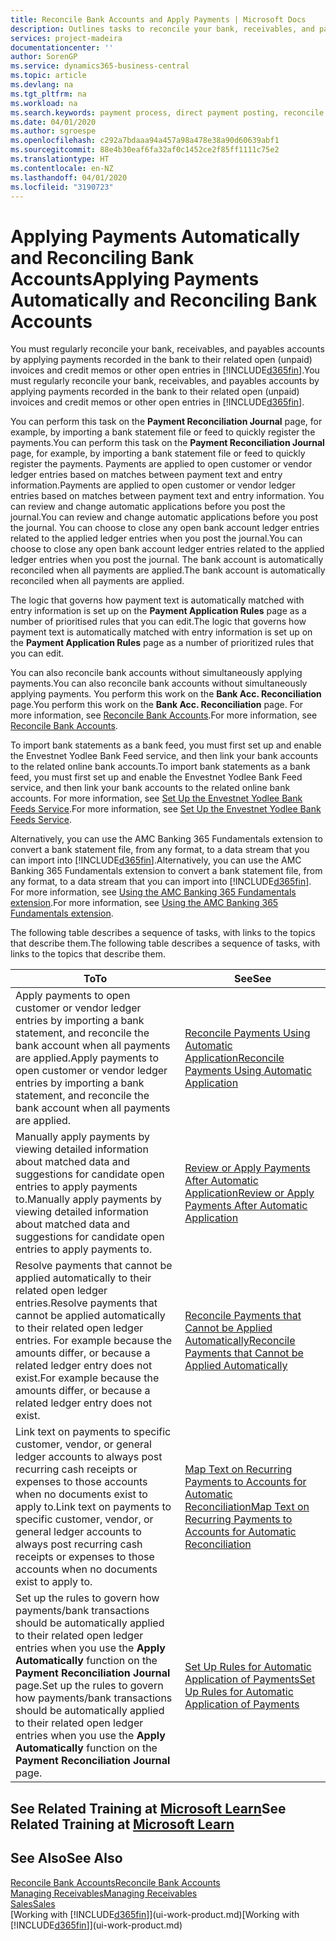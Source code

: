 ```yaml
---
title: Reconcile Bank Accounts and Apply Payments | Microsoft Docs
description: Outlines tasks to reconcile your bank, receivables, and payables accounts, post cash receipts or expenses, and apply payments automatically.
services: project-madeira
documentationcenter: ''
author: SorenGP
ms.service: dynamics365-business-central
ms.topic: article
ms.devlang: na
ms.tgt_pltfrm: na
ms.workload: na
ms.search.keywords: payment process, direct payment posting, reconcile payment, expenses, cash receipts
ms.date: 04/01/2020
ms.author: sgroespe
ms.openlocfilehash: c292a7bdaaa94a457a98a478e38a90d60639abf1
ms.sourcegitcommit: 88e4b30eaf6fa32af0c1452ce2f85ff1111c75e2
ms.translationtype: HT
ms.contentlocale: en-NZ
ms.lasthandoff: 04/01/2020
ms.locfileid: "3190723"
---
```

# <a name="applying-payments-automatically-and-reconciling-bank-accounts"></a><span data-ttu-id="d2cb9-103">Applying Payments Automatically and Reconciling Bank Accounts</span><span class="sxs-lookup"><span data-stu-id="d2cb9-103">Applying Payments Automatically and Reconciling Bank Accounts</span></span>
<span data-ttu-id="d2cb9-104">You must regularly reconcile your bank, receivables, and payables accounts by applying payments recorded in the bank to their related open (unpaid) invoices and credit memos or other open entries in [!INCLUDE[d365fin](includes/d365fin_md.md)].</span><span class="sxs-lookup"><span data-stu-id="d2cb9-104">You must regularly reconcile your bank, receivables, and payables accounts by applying payments recorded in the bank to their related open (unpaid) invoices and credit memos or other open entries in [!INCLUDE[d365fin](includes/d365fin_md.md)].</span></span>  

<span data-ttu-id="d2cb9-105">You can perform this task on the **Payment Reconciliation Journal** page, for example, by importing a bank statement file or feed to quickly register the payments.</span><span class="sxs-lookup"><span data-stu-id="d2cb9-105">You can perform this task on the **Payment Reconciliation Journal** page, for example, by importing a bank statement file or feed to quickly register the payments.</span></span> <span data-ttu-id="d2cb9-106">Payments are applied to open customer or vendor ledger entries based on matches between payment text and entry information.</span><span class="sxs-lookup"><span data-stu-id="d2cb9-106">Payments are applied to open customer or vendor ledger entries based on matches between payment text and entry information.</span></span> <span data-ttu-id="d2cb9-107">You can review and change automatic applications before you post the journal.</span><span class="sxs-lookup"><span data-stu-id="d2cb9-107">You can review and change automatic applications before you post the journal.</span></span> <span data-ttu-id="d2cb9-108">You can choose to close any open bank account ledger entries related to the applied ledger entries when you post the journal.</span><span class="sxs-lookup"><span data-stu-id="d2cb9-108">You can choose to close any open bank account ledger entries related to the applied ledger entries when you post the journal.</span></span> <span data-ttu-id="d2cb9-109">The bank account is automatically reconciled when all payments are applied.</span><span class="sxs-lookup"><span data-stu-id="d2cb9-109">The bank account is automatically reconciled when all payments are applied.</span></span>

<span data-ttu-id="d2cb9-110">The logic that governs how payment text is automatically matched with entry information is set up on the **Payment Application Rules** page as a number of prioritised rules that you can edit.</span><span class="sxs-lookup"><span data-stu-id="d2cb9-110">The logic that governs how payment text is automatically matched with entry information is set up on the **Payment Application Rules** page as a number of prioritized rules that you can edit.</span></span>

<span data-ttu-id="d2cb9-111">You can also reconcile bank accounts without simultaneously applying payments.</span><span class="sxs-lookup"><span data-stu-id="d2cb9-111">You can also reconcile bank accounts without simultaneously applying payments.</span></span> <span data-ttu-id="d2cb9-112">You perform this work on the **Bank Acc. Reconciliation** page.</span><span class="sxs-lookup"><span data-stu-id="d2cb9-112">You perform this work on the **Bank Acc. Reconciliation** page.</span></span> <span data-ttu-id="d2cb9-113">For more information, see [Reconcile Bank Accounts](bank-how-reconcile-bank-accounts-separately.md).</span><span class="sxs-lookup"><span data-stu-id="d2cb9-113">For more information, see [Reconcile Bank Accounts](bank-how-reconcile-bank-accounts-separately.md).</span></span>   

<span data-ttu-id="d2cb9-114">To import bank statements as a bank feed, you must first set up and enable the Envestnet Yodlee Bank Feed service, and then link your bank accounts to the related online bank accounts.</span><span class="sxs-lookup"><span data-stu-id="d2cb9-114">To import bank statements as a bank feed, you must first set up and enable the Envestnet Yodlee Bank Feed service, and then link your bank accounts to the related online bank accounts.</span></span> <span data-ttu-id="d2cb9-115">For more information, see [Set Up the Envestnet Yodlee Bank Feeds Service](bank-how-setup-bank-statement-service.md).</span><span class="sxs-lookup"><span data-stu-id="d2cb9-115">For more information, see [Set Up the Envestnet Yodlee Bank Feeds Service](bank-how-setup-bank-statement-service.md).</span></span>  

<span data-ttu-id="d2cb9-116">Alternatively, you can use the AMC Banking 365 Fundamentals extension to convert a bank statement file, from any format, to a data stream that you can import into [!INCLUDE[d365fin](includes/d365fin_md.md)].</span><span class="sxs-lookup"><span data-stu-id="d2cb9-116">Alternatively, you can use the AMC Banking 365 Fundamentals extension to convert a bank statement file, from any format, to a data stream that you can import into [!INCLUDE[d365fin](includes/d365fin_md.md)].</span></span> <span data-ttu-id="d2cb9-117">For more information, see [Using the AMC Banking 365 Fundamentals extension](ui-extensions-amc-banking.md).</span><span class="sxs-lookup"><span data-stu-id="d2cb9-117">For more information, see [Using the AMC Banking 365 Fundamentals extension](ui-extensions-amc-banking.md).</span></span>  

<span data-ttu-id="d2cb9-118">The following table describes a sequence of tasks, with links to the topics that describe them.</span><span class="sxs-lookup"><span data-stu-id="d2cb9-118">The following table describes a sequence of tasks, with links to the topics that describe them.</span></span>  

| <span data-ttu-id="d2cb9-119">To</span><span class="sxs-lookup"><span data-stu-id="d2cb9-119">To</span></span> | <span data-ttu-id="d2cb9-120">See</span><span class="sxs-lookup"><span data-stu-id="d2cb9-120">See</span></span> |
| --- | --- |
| <span data-ttu-id="d2cb9-121">Apply payments to open customer or vendor ledger entries by importing a bank statement, and reconcile the bank account when all payments are applied.</span><span class="sxs-lookup"><span data-stu-id="d2cb9-121">Apply payments to open customer or vendor ledger entries by importing a bank statement, and reconcile the bank account when all payments are applied.</span></span> |[<span data-ttu-id="d2cb9-122">Reconcile Payments Using Automatic Application</span><span class="sxs-lookup"><span data-stu-id="d2cb9-122">Reconcile Payments Using Automatic Application</span></span>](receivables-how-reconcile-payments-auto-application.md) |
| <span data-ttu-id="d2cb9-123">Manually apply payments by viewing detailed information about matched data and suggestions for candidate open entries to apply payments to.</span><span class="sxs-lookup"><span data-stu-id="d2cb9-123">Manually apply payments by viewing detailed information about matched data and suggestions for candidate open entries to apply payments to.</span></span> |[<span data-ttu-id="d2cb9-124">Review or Apply Payments After Automatic Application</span><span class="sxs-lookup"><span data-stu-id="d2cb9-124">Review or Apply Payments After Automatic Application</span></span>](receivables-how-review-apply-payments-auto-application.md) |
| <span data-ttu-id="d2cb9-125">Resolve payments that cannot be applied automatically to their related open ledger entries.</span><span class="sxs-lookup"><span data-stu-id="d2cb9-125">Resolve payments that cannot be applied automatically to their related open ledger entries.</span></span> <span data-ttu-id="d2cb9-126">For example because the amounts differ, or because a related ledger entry does not exist.</span><span class="sxs-lookup"><span data-stu-id="d2cb9-126">For example because the amounts differ, or because a related ledger entry does not exist.</span></span> |[<span data-ttu-id="d2cb9-127">Reconcile Payments that Cannot be Applied Automatically</span><span class="sxs-lookup"><span data-stu-id="d2cb9-127">Reconcile Payments that Cannot be Applied Automatically</span></span>](receivables-how-reconcile-payments-cannot-apply-auto.md) |
| <span data-ttu-id="d2cb9-128">Link text on payments to specific customer, vendor, or general ledger accounts to always post recurring cash receipts or expenses to those accounts when no documents exist to apply to.</span><span class="sxs-lookup"><span data-stu-id="d2cb9-128">Link text on payments to specific customer, vendor, or general ledger accounts to always post recurring cash receipts or expenses to those accounts when no documents exist to apply to.</span></span> |[<span data-ttu-id="d2cb9-129">Map Text on Recurring Payments to Accounts for Automatic Reconciliation</span><span class="sxs-lookup"><span data-stu-id="d2cb9-129">Map Text on Recurring Payments to Accounts for Automatic Reconciliation</span></span>](receivables-how-map-text-recurring-payments-accounts-auto-reconcilliation.md) |
|<span data-ttu-id="d2cb9-130">Set up the rules to govern how payments/bank transactions should be automatically applied to their related open ledger entries when you use the **Apply Automatically** function on the **Payment Reconciliation Journal** page.</span><span class="sxs-lookup"><span data-stu-id="d2cb9-130">Set up the rules to govern how payments/bank transactions should be automatically applied to their related open ledger entries when you use the **Apply Automatically** function on the **Payment Reconciliation Journal** page.</span></span>|[<span data-ttu-id="d2cb9-131">Set Up Rules for Automatic Application of Payments</span><span class="sxs-lookup"><span data-stu-id="d2cb9-131">Set Up Rules for Automatic Application of Payments</span></span>](receivables-how-set-up-payment-application-rules.md)|

## <a name="see-related-training-at-microsoft-learn"></a><span data-ttu-id="d2cb9-132">See Related Training at [Microsoft Learn](/learn/modules/use-journals-dynamics-365-business-central/index)</span><span class="sxs-lookup"><span data-stu-id="d2cb9-132">See Related Training at [Microsoft Learn](/learn/modules/use-journals-dynamics-365-business-central/index)</span></span>

## <a name="see-also"></a><span data-ttu-id="d2cb9-133">See Also</span><span class="sxs-lookup"><span data-stu-id="d2cb9-133">See Also</span></span>
[<span data-ttu-id="d2cb9-134">Reconcile Bank Accounts</span><span class="sxs-lookup"><span data-stu-id="d2cb9-134">Reconcile Bank Accounts</span></span>](bank-how-reconcile-bank-accounts-separately.md)  
[<span data-ttu-id="d2cb9-135">Managing Receivables</span><span class="sxs-lookup"><span data-stu-id="d2cb9-135">Managing Receivables</span></span>](receivables-manage-receivables.md)  
[<span data-ttu-id="d2cb9-136">Sales</span><span class="sxs-lookup"><span data-stu-id="d2cb9-136">Sales</span></span>](sales-manage-sales.md)  
<span data-ttu-id="d2cb9-137">[Working with [!INCLUDE[d365fin](includes/d365fin_md.md)]](ui-work-product.md)</span><span class="sxs-lookup"><span data-stu-id="d2cb9-137">[Working with [!INCLUDE[d365fin](includes/d365fin_md.md)]](ui-work-product.md)</span></span>
